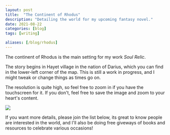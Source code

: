 ```yaml
---
layout: post
title:  "The Continent of Rhodus"
description: "Detailing the world for my upcoming fantasy novel."
date: 2021-08-22
categories: [blog]
tags: [writing]

aliases: [/blog/rhodus]
---
```


The continent of Rhodus is the main setting for my work *Soul Relic*.

The story begins in Hayet village in the nation of Darius, which you can find in the lower-left
corner of the map. This is still a work in progress, and I might tweak or change things as times go on.

The resolution is quite high, so feel free to zoom in if you have the touchscreen for it. If you don't, feel free to save the image and zoom to your heart's content.

![](original/main.jpg?class="img-full")

If you want more details, please join the list below, its great to know people are interested in the world, and I'll also be doing free giveways of books and resources to celebrate various occasions!


